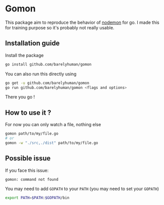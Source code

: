 # Gomon

  
This package aim to reproduce the behavior of [nodemon](https://github.com/remy/nodemon) for go.
I made this for training purpose so it's probably not really usable.

## Installation guide

Install the package
```sh
go install github.com/barelyhuman/gomon
```

You can also run this directly using 
```sh
go get -u github.com/barelyhuman/gomon 
go run github.com/barelyhuman/gomon <flags and options>
```

There you go !

## How to use it ?

For now you can only watch a file, nothing else
```sh
gomon path/to/my/file.go
# or 
gomon -w "./src,./dist" path/to/my/file.go
```

## Possible issue

If you face this issue:

```
gomon: command not found
```

You may need to add `GOPATH` to your `PATH` (you may need to set your `GOPATH`)

```sh
export PATH=$PATH:$GOPATH/bin
```

